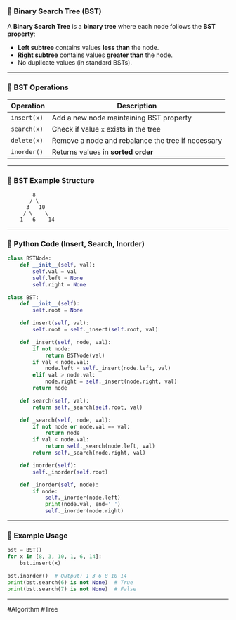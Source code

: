 ### 🔹 Binary Search Tree (BST)

A **Binary Search Tree** is a **binary tree** where each node follows the **BST property**:

* **Left subtree** contains values **less than** the node.
* **Right subtree** contains values **greater than** the node.
* No duplicate values (in standard BSTs).

---

### 🔸 BST Operations

| Operation   | Description                                       |
| ----------- | ------------------------------------------------- |
| `insert(x)` | Add a new node maintaining BST property           |
| `search(x)` | Check if value `x` exists in the tree             |
| `delete(x)` | Remove a node and rebalance the tree if necessary |
| `inorder()` | Returns values in **sorted order**                |

---

### 🔹 BST Example Structure

```
        8
       / \
      3   10
     / \    \
    1   6    14
```

---

### 🔸 Python Code (Insert, Search, Inorder)

```python
class BSTNode:
    def __init__(self, val):
        self.val = val
        self.left = None
        self.right = None

class BST:
    def __init__(self):
        self.root = None

    def insert(self, val):
        self.root = self._insert(self.root, val)

    def _insert(self, node, val):
        if not node:
            return BSTNode(val)
        if val < node.val:
            node.left = self._insert(node.left, val)
        elif val > node.val:
            node.right = self._insert(node.right, val)
        return node

    def search(self, val):
        return self._search(self.root, val)

    def _search(self, node, val):
        if not node or node.val == val:
            return node
        if val < node.val:
            return self._search(node.left, val)
        return self._search(node.right, val)

    def inorder(self):
        self._inorder(self.root)

    def _inorder(self, node):
        if node:
            self._inorder(node.left)
            print(node.val, end=' ')
            self._inorder(node.right)
```

---

### 🔸 Example Usage

```python
bst = BST()
for x in [8, 3, 10, 1, 6, 14]:
    bst.insert(x)

bst.inorder()  # Output: 1 3 6 8 10 14
print(bst.search(6) is not None)  # True
print(bst.search(7) is not None)  # False
```

---

#Algorithm #Tree